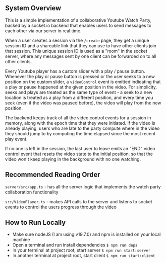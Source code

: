 ## System Overview

This is a simple implementation of a collaborative Youtube Watch Party, backed by a socket.io backend that enables users to send messages to each other via our server in real time.

When a user creates a session via the `/create` page, they get a unique session ID and a shareable link that they can use to have other clients join that session. This unique session ID is used as a "room" in the socket server, where any messages sent by one client can be forwarded on to all other clients.

Every Youtube player has a custom slider with a play / pause button. Whenever the play or pause button is pressed or the user seeks to a new position on the custom slider, a `videoControl` event is emitted indicating that a play or pause happened at the given position in the video. For simplicity, seeks and plays are treated as the same type of event - a seek to a new location is treated as a play from a different position, and every time you seek (even if the video was paused before), the video will play from the new position.

The backend keeps track of all the video control events for a session in memory, along with the epoch time that they were initiated. If the video is already playing, users who are late to the party compute where in the video they should jump to by computing the time elapsed since the most recent play event.

If no one is left in the session, the last user to leave emits an "END" video control event that resets the video state to the initial position, so that the video won't keep playing in the background with no one watching.

## Recommended Reading Order

`server/src/app.ts` - has all the server logic that implements the watch party collaboration functionality

`src/VideoPlayer.ts` - makes API calls to the server and listens to socket events to control the users progress through the video


## How to Run Locally

- Make sure nodeJS (I am using v19.7.0) and npm is installed on your local machine
- Open a terminal and run install dependencies
  `$ npm run deps`
- In your terminal at project root, start server
  `$ npm run start:server`
- In another terminal at project root, start client
  `$ npm run start:client`

